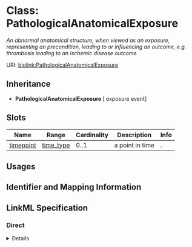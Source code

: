 # Class: PathologicalAnatomicalExposure
_An abnormal anatomical structure, when viewed as an exposure, representing an precondition, leading to or influencing an outcome, e.g. thrombosis leading to an ischemic disease outcome._





URI: [biolink:PathologicalAnatomicalExposure](https://w3id.org/biolink/vocab/PathologicalAnatomicalExposure)




## Inheritance

* **PathologicalAnatomicalExposure** [ exposure event]




## Slots

| Name | Range | Cardinality | Description  | Info |
| ---  | --- | --- | --- | --- |
| [timepoint](timepoint.md) | [time_type](time_type.md) | 0..1 | a point in time  | . |


## Usages



## Identifier and Mapping Information









## LinkML Specification

<!-- TODO: investigate https://stackoverflow.com/questions/37606292/how-to-create-tabbed-code-blocks-in-mkdocs-or-sphinx -->

### Direct

<details>
```yaml
name: pathological anatomical exposure
description: An abnormal anatomical structure, when viewed as an exposure, representing
  an precondition, leading to or influencing an outcome, e.g. thrombosis leading to
  an ischemic disease outcome.
from_schema: https://w3id.org/biolink/biolink-model
mixins:
- exposure event

```
</details>

### Induced

<details>
```yaml
name: pathological anatomical exposure
description: An abnormal anatomical structure, when viewed as an exposure, representing
  an precondition, leading to or influencing an outcome, e.g. thrombosis leading to
  an ischemic disease outcome.
from_schema: https://w3id.org/biolink/biolink-model
mixins:
- exposure event
attributes:
  timepoint:
    name: timepoint
    aliases:
    - duration
    description: a point in time
    from_schema: https://w3id.org/biolink/biolink-model
    is_a: node property
    domain: named thing
    alias: timepoint
    owner: pathological anatomical exposure
    range: time type

```
</details>